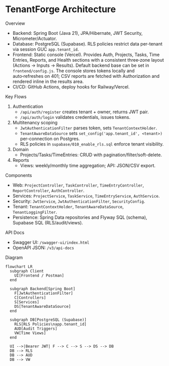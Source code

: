# TenantForge Architecture

Overview
- Backend: Spring Boot (Java 21), JPA/Hibernate, JWT Security, Micrometer/Actuator.
- Database: PostgreSQL (Supabase). RLS policies restrict data per-tenant via session GUC `app.tenant_id`.
- Frontend: Static console (Vercel). Provides Auth, Projects, Tasks, Time Entries, Reports, and Health sections with a consistent three‑zone layout (Actions → Inputs → Results). Default backend base can be set in `frontend/config.js`. The console stores tokens locally and auto‑refreshes on 401; CSV reports are fetched with Authorization and rendered inline in the results area.
- CI/CD: GitHub Actions, deploy hooks for Railway/Vercel.

Key Flows
1) Authentication
   - `/api/auth/register` creates tenant + owner, returns JWT pair.
   - `/api/auth/login` validates credentials, issues tokens.
2) Multitenancy scoping
   - `JwtAuthenticationFilter` parses token, sets `TenantContextHolder`.
   - `TenantAwareDataSource` sets `set_config('app.tenant_id', <tenant>)` per-connection on Postgres.
   - RLS policies in `supabase/010_enable_rls.sql` enforce tenant visibility.
3) Domain
   - Projects/Tasks/TimeEntries: CRUD with pagination/filter/soft-delete.
4) Reports
   - Views: weekly/monthly time aggregation; API: JSON/CSV export.

Components
- Web: `ProjectController`, `TaskController`, `TimeEntryController`, `ReportController`, `AuthController`.
- Services: `ProjectService`, `TaskService`, `TimeEntryService`, `AuthService`.
- Security: `JwtService`, `JwtAuthenticationFilter`, `SecurityConfig`.
- Tenant: `TenantContextHolder`, `TenantAwareDataSource`, `TenantLoggingFilter`.
- Persistence: Spring Data repositories and Flyway SQL (schema), Supabase SQL (RLS/audit/views).

API Docs
- Swagger UI: `/swagger-ui/index.html`
- OpenAPI JSON: `/v3/api-docs`

Diagram
```mermaid
flowchart LR
  subgraph Client
    UI[Frontend / Postman]
  end

  subgraph Backend[Spring Boot]
    F[JwtAuthenticationFilter]
    C[Controllers]
    S[Services]
    DS[TenantAwareDataSource]
  end

  subgraph DB[PostgreSQL (Supabase)]
    RLS[RLS Policies\napp.tenant_id]
    AUD[Audit Triggers]
    VW[Time Views]
  end

  UI -->|Bearer JWT| F --> C --> S --> DS --> DB
  DB --> RLS
  DB --> AUD
  DB --> VW
```

